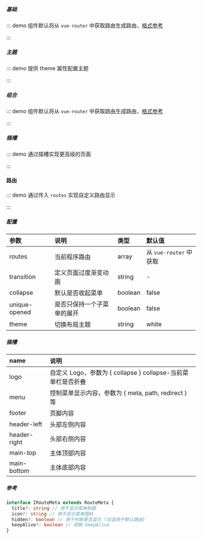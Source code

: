 ##### 基础

::: demo 组件默认将从 `vue-router` 中获取路由生成路由，[格式参考](https://github.com/Jmysy/element-enhance/blob/master/docs/src/router/zh-CN.ts)

<template>
  <ele-layout class="demo-layout" />
</template>

<style>
.demo-layout {
  border: 1px solid whitesmoke;
  height: 460px;
}
</style>

:::

##### 主题

::: demo 提供 theme 属性配置主题

<template>
  <ele-layout class="demo-layout" theme="black" />
</template>

<style>
.demo-layout {
  border: 1px solid whitesmoke;
  height: 460px;
}
</style>

:::

##### 组合

::: demo 组件默认将从 `vue-router` 中获取路由生成路由，[格式参考](https://github.com/Jmysy/element-enhance/blob/master/docs/src/router/zh-CN.ts)

<template>
  <ele-layout 
    class="demo-layout" >
    <template #logo></template>
    <template #header-left>
    <ele-breadcrumb/>
    </template>
    <template #header-bottom>
    <ele-tabs/>
    </template>
  </ele-layout>
</template>

<style>
.demo-layout {
  border: 1px solid whitesmoke;
  height: 460px;
}
</style>

:::

##### 插槽

::: demo 通过插槽实现更高级的页面

<template>
  <ele-layout class="demo-layout">
    <template #header-left>
      <span>左侧</span>
    </template>
    <template #header-right>
      <span>右侧</span>
    </template>
  </ele-layout>
</template>

<style>
.demo-layout {
  border: 1px solid whitesmoke;
  height: 460px;
}
</style>

:::

#### 路由

::: demo 通过传入 `routes` 实现自定义路由显示

<template>
  <ele-layout :routes="routes" class="demo-layout" />
</template>

<script>
import { computed } from 'vue'
import { useRouter } from 'vue-router'

export default {
  setup() {
    const router = useRouter()
    const routes = computed(() => {
      const _routes = router.options.routes
      return _routes.find(item => item.path === '/zh-CN/components/').children
    })

    return {
      routes,
    }
  }
}
</script>

<style>
.demo-layout {
  border: 1px solid whitesmoke;
  height: 460px;
}
</style>

:::

##### 配置

| 参数          | 说明                       | 类型    | 默认值                 |
| :------------ | :------------------------- | :------ | :--------------------- |
| routes        | 当前程序路由               | array   | 从 `vue-router` 中获取 |
| transition    | 定义页面过度渐变动画       | string  | -                      |
| collapse      | 默认是否收起菜单           | boolean | false                  |
| unique-opened | 是否只保持一个子菜单的展开 | boolean | false                  |
| theme         | 切换布局主题               | string  | white                  |

##### 插槽

| name         | 说明                                                         |
| :----------- | :----------------------------------------------------------- |
| logo         | 自定义 Logo，参数为 { collapse } collapse-当前菜单栏是否折叠 |
| menu         | 控制菜单显示内容，参数为 { meta, path, redirect } 等         |
| footer       | 页脚内容                                                     |
| header-left  | 头部左侧内容                                                 |
| header-right | 头部右侧内容                                                 |
| main-top     | 主体顶部内容                                                 |
| main-bottom  | 主体底部内容                                                 |

##### 参考

```ts
interface IRouteMeta extends RouteMeta {
  title?: string // 用于显示菜单标题
  icon?: string // 用于显示菜单图标
  hidden?: boolean // 用于判断是否显示 (仅适用于默认路由)
  keepAlive?: boolean // 控制 keepAlive
}
```
